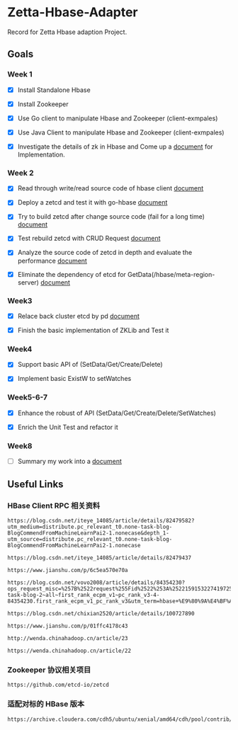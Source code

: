 # Zetta-Hbase-Adapter

Record for Zetta Hbase adaption Project.



## Goals

### Week 1

- [x] Install Standalone Hbase
  
- [x] Install Zookeeper

- [x] Use Go client to manipulate Hbase and Zookeeper (client-exmpales)

- [x] Use Java Client to manipulate Hbase and Zookeeper (client-exmpales)


- [x] Investigate the details of zk in Hbase and Come up a [document](./zk_replace.md) for Implementation. 

### Week 2

- [x] Read through write/read source code of hbase client [document](./zk_rpc.md)

- [x] Deploy a zetcd and test it with go-hbase [document](./hbase_adapt.md)


- [x] Try to build zetcd after change source code (fail for a long time) [document](./rebuild.md)

- [x] Test rebuild zetcd with CRUD Request [document](./zk_create.md)

- [x] Analyze the source code of zetcd in depth and evaluate the performance [document](./zetcd_performance.md)
 


- [x] Eliminate the dependency of etcd for GetData(/hbase/meta-region-server) [document](./zk_replace2.md)

### Week3 
- [x] Relace back cluster etcd by pd [document](./pd_replace.md)

- [x] Finish the basic implementation of ZKLib and Test it 

### Week4
- [x] Support basic API of (SetData/Get/Create/Delete)

- [x] Implement basic ExistW to setWatches


### Week5-6-7
- [x] Enhance the robust of API (SetData/Get/Create/Delete/SetWatches)

- [x] Enrich the Unit Test and refactor it

### Week8
- [ ] Summary my work into a [document](./zk_work.md)




## Useful Links
### HBase Client RPC 相关资料

```
https://blog.csdn.net/iteye_14085/article/details/82479582?utm_medium=distribute.pc_relevant_t0.none-task-blog-BlogCommendFromMachineLearnPai2-1.nonecase&depth_1-utm_source=distribute.pc_relevant_t0.none-task-blog-BlogCommendFromMachineLearnPai2-1.nonecase

https://blog.csdn.net/iteye_14085/article/details/82479437

https://www.jianshu.com/p/6c5ea570e70a

https://blog.csdn.net/vovo2008/article/details/84354230?ops_request_misc=%257B%2522request%255Fid%2522%253A%2522159153227419725222441664%2522%252C%2522scm%2522%253A%252220140713.130102334.pc%255Fall.%2522%257D&request_id=159153227419725222441664&biz_id=0&utm_medium=distribute.pc_search_result.none-task-blog-2~all~first_rank_ecpm_v1~pc_rank_v3-4-84354230.first_rank_ecpm_v1_pc_rank_v3&utm_term=hbase+%E9%80%9A%E4%BF%A1%E5%8D%8F%E8%AE%AE

https://blog.csdn.net/chixian2520/article/details/100727890

https://www.jianshu.com/p/01ffc4178c43

http://wenda.chinahadoop.cn/article/23

https://wenda.chinahadoop.cn/article/22
```

### Zookeeper 协议相关项目
```
https://github.com/etcd-io/zetcd
```

### 适配对标的 HBase 版本 
```
https://archive.cloudera.com/cdh5/ubuntu/xenial/amd64/cdh/pool/contrib/h/hbase/hbase_1.2.0+cdh5.14.0+440.orig.tar.gz
```